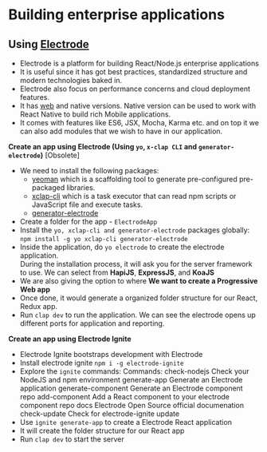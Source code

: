 # Building enterprise applications

## Using [Electrode](http://www.electrode.io/)
- Electrode is a platform for building React/Node.js enterprise applications 
- It is useful since it has got best practices, standardized structure and modern technologies baked in.
- Electrode also focus on performance concerns and cloud deployment features. 
- It has [web](http://www.electrode.io/docs/get_started.html) and native versions. Native version can be used to work with React Native to build rich Mobile applications. 
- It comes with features like ES6, JSX, Mocha, Karma etc. and on top it we can also add modules that we wish to have in our application. 

**Create an app using Electrode (Using `yo`, `x-clap CLI` and `generator-electrode`)** [Obsolete]
- We need to install the following packages: 
    - [yeoman](http://yeoman.io/) which is a scaffolding tool  to generate pre-configured pre-packaged libraries.
    - [xclap-cli](https://github.com/jchip/xclap) which is a task executor that can read npm scripts or JavaScript file and execute tasks. 
    - [generator-electrode](https://www.npmjs.com/package/generator-electrode)
- Create a folder for the app - `ElectrodeApp`
- Install the `yo, xclap-cli and generator-electrode` packages globally: `npm install -g yo xclap-cli generator-electrode`
- Inside the application, do `yo electrode` to create the electrode application.  
During the installation process, it will ask you for the server framework to use. We can select from **HapiJS**, **ExpressJS**, and **KoaJS**
- We are also giving the option to where **We want to create a Progressive Web app**
- Once done, it would generate a organized folder structure for our React, Redux app. 
- Run `clap dev` to run the application. We can see the electrode opens up different ports for application and reporting. 

**Create an app using Electrode Ignite**
- Electrode Ignite bootstraps development with Electrode
- Install electrode ignite `npm i -g electrode-ignite`
- Explore the `ignite` commands: 
    Commands:
        check-nodejs        Check your NodeJS and npm environment
        generate-app        Generate an Electrode application
        generate-component  Generate an Electrode component repo
        add-component       Add a React component to your electrode component repo
        docs                Electrode Open Source official documenation
        check-update        Check for electrode-ignite update
- Use `ignite generate-app` to create a Electrode React application
- It will create the folder structure for our React app
- Run `clap dev` to start the server